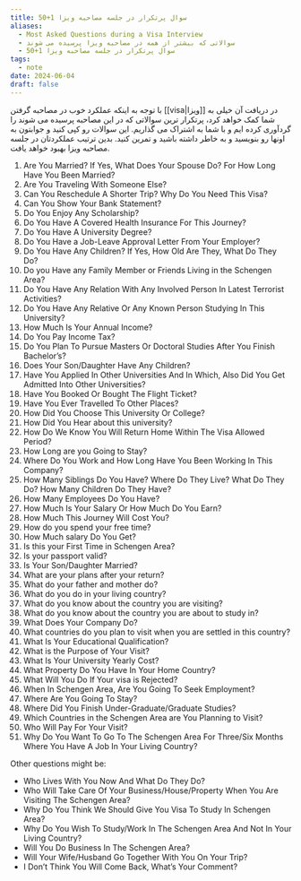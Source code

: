 ```yaml
---
title: 50+1 سوال پرتکرار در جلسه مصاحبه ویزا
aliases:
  - Most Asked Questions during a Visa Interview
  - سوالاتی که بیشتر از همه در مصاحبه ویزا پرسیده می شوند
  - 50+1 سوال پرتکرار در جلسه مصاحبه ویزا
tags:
  - note
date: 2024-06-04
draft: false
---
```


با توجه به اینکه عملکرد خوب در مصاحبه گرفتن [[visa|ویزا]] در دریافت آن خیلی به شما کمک خواهد کرد، پرتکرار ترین سوالاتی که در این مصاحبه پرسیده می شوند را گردآوری کرده ایم و با شما به اشتراک می گذاریم. این سوالات رو کپی کنید و جوابتون به اونها رو بنویسید و به خاطر داشته باشید و تمرین کنید. بدین ترتیب عملکردتان در جلسه مصاحبه ویزا بهبود خواهد یافت. 

1. Are You Married? If Yes, What Does Your Spouse Do? For How Long Have You Been Married?
2. Are You Traveling With Someone Else?
3. Can You Reschedule A Shorter Trip? Why Do You Need This Visa?
4. Can You Show Your Bank Statement?
5. Do You Enjoy Any Scholarship?
6. Do You Have A Covered Health Insurance For This Journey?
7. Do You Have A University Degree?
8. Do You Have a Job-Leave Approval Letter From Your Employer?
9. Do You Have Any Children? If Yes, How Old Are They, What Do They Do?
10. Do you Have any Family Member or Friends Living in the Schengen Area?
11. Do You Have Any Relation With Any Involved Person In Latest Terrorist Activities?
12. Do You Have Any Relative Or Any Known Person Studying In This University?
13. How Much Is Your Annual Income?
14. Do You Pay Income Tax?
15. Do You Plan To Pursue Masters Or Doctoral Studies After You Finish Bachelor’s?
16. Does Your Son/Daughter Have Any Children?
17. Have You Applied In Other Universities And In Which, Also Did You Get Admitted Into Other Universities?
18. Have You Booked Or Bought The Flight Ticket?
19. Have You Ever Travelled To Other Places?
20. How Did You Choose This University Or College?
21. How Did You Hear about this university?
22. How Do We Know You Will Return Home Within The Visa Allowed Period?
23. How Long are you Going to Stay?
24. Where Do You Work and How Long Have You Been Working In This Company?
25. How Many Siblings Do You Have? Where Do They Live? What Do They Do? How Many Children Do They Have?
26. How Many  Employees Do You Have?
27. How Much Is Your Salary Or How Much Do You Earn?
28. How Much This Journey Will Cost You?
29. How do you spend your free time?
30. How Much salary  Do You Get?
31. Is this your First Time in Schengen Area?
32. Is your passport valid?
33. Is Your Son/Daughter Married?
34. What are your plans after your return?
35. What do your father and mother do?
36. What do you do in your living country?
37. What do you know about the country you are visiting?
38. What do you know about the country you are about to study in?
39. What Does Your Company Do?
40. What countries do you plan to visit when you are settled in this country?
41. What Is Your Educational Qualification?
42. What is the Purpose of Your Visit?
43. What Is Your University Yearly Cost?
44. What Property Do You Have In Your Home Country?
45. What Will You Do If Your visa is  Rejected?
46. When In Schengen Area, Are You Going To Seek Employment?
47. Where Are You Going To Stay?
48. Where Did You Finish Under-Graduate/Graduate Studies?
49. Which Countries in the Schengen Area are You Planning to Visit?
50. Who Will Pay For Your Visit?
51. Why Do You Want To Go To The Schengen Area For Three/Six Months Where You Have A Job In Your Living Country?

Other questions might be:

- Who Lives With You Now And What Do They Do?
- Who Will Take Care Of Your Business/House/Property When You Are Visiting The Schengen Area?
- Why Do You Think We Should Give You Visa To Study In Schengen Area?
- Why Do You Wish To Study/Work In The Schengen Area And Not In Your Living Country?
- Will You Do Business In The Schengen Area?
- Will Your Wife/Husband Go Together With You On Your Trip?
- I Don’t Think You Will Come Back, What’s Your Comment?

